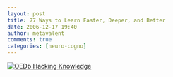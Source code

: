 ```yaml
---
layout: post
title: 77 Ways to Learn Faster, Deeper, and Better
date: 2006-12-17 19:40
author: metavalent
comments: true
categories: [neuro-cogno]
---
```

<a href="http://oedb.org/library/college-basics/hacking-knowledge" target="_blank"><img src="http://img326.imageshack.us/img326/4621/clipboard01ut2.jpg" alt="OEDb" />
Hacking Knowledge</a>

